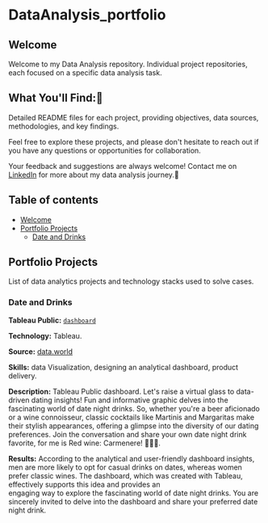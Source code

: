 # DataAnalysis_portfolio

## Welcome

Welcome to my Data Analysis repository. Individual project repositories, each focused on a specific data analysis task.  
## What You'll Find::see_no_evil: 
  Detailed README files for each project, providing objectives, data sources, methodologies, and key findings. 
 
  Feel free to explore these projects, and please don't hesitate to reach out if you have any questions or opportunities for collaboration. 
 
  Your feedback and suggestions are always welcome!
  Contact me on [LinkedIn](https://www.linkedin.com/in/elijeldres/) for more about my data analysis journey.:seedling:

## Table of contents
- [Welcome](#welcome)
- [Portfolio Projects](#portfolio-projects)
  + [Date and Drinks](#date_and_drinks)

## Portfolio Projects
List of data analytics projects and technology stacks used to solve cases.

### Date and Drinks
**Tableau Public:** [`dashboard`](https://public.tableau.com/app/profile/elizabeth.jeldres/viz/DateDrink/Dashboard1)

**Technology:** Tableau.

**Source:** [data.world](https://data.world/makeovermonday/2023w34)

**Skills:** data Visualization, designing an analytical dashboard, product delivery.    
  
**Description:** Tableau Public dashboard. Let's raise a virtual glass to data-driven dating insights! Fun and informative graphic delves into the fascinating world of date night drinks.
So, whether you're a beer aficionado or a wine connoisseur, classic cocktails like Martinis and Margaritas make their stylish appearances, offering a glimpse into the diversity of our dating preferences.
Join the conversation and share your own date night drink favorite, for me is Red wine: Carmenere! 🚀💼🥂.

**Results:** According to the analytical and user-friendly dashboard insights, men are more likely to opt for casual drinks on dates, whereas women prefer classic wines. The dashboard, which was created with Tableau, effectively supports this idea and provides an   
engaging way to explore the fascinating world of date night drinks. You are sincerely invited to delve into the dashboard and share your preferred date night drink.




